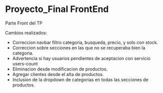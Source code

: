 # Proyecto_Final FrontEnd
Parte Front del TP

Cambios realizados:
- Correccion navbar filtro categoria, busqueda, precio, y solo con stock.
- Correccion sobre secciones en las que no se recuperaba bien la categoria.
- Advertencia si hay usuarios pendientes de aceptacion con servicio users-count
- Eliminacion desde modificacion de productos.
- Agregar clientes desde el alta de productos.
- Inclusion de la dropdown de categorias en todas las secciones de productos.